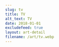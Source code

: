 ```yaml
---
slug: tv
title: TV
alt_text: TV
date: 2018-01-01
excludefeed: true
layout: art-detail
filename: /art/tv.webp
---
```

